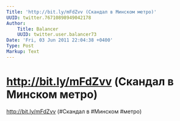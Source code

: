 ```yaml
---
Title: 'http://bit.ly/mFdZvv (Скандал в Минском метро)'
UUID: twitter.76710898949042178
Author:
    Title: Balancer
    UUID: twitter.user.balancer73
Date: 'Fri, 03 Jun 2011 22:04:38 +0400'
Type: Post
Markup: Text
---
```


# http://bit.ly/mFdZvv (Скандал в Минском метро)

http://bit.ly/mFdZvv (#Скандал в #Минском #метро)